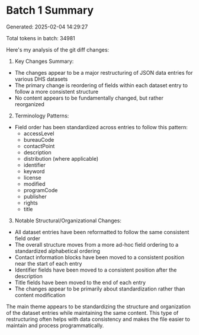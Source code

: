 # Batch 1 Summary

Generated: 2025-02-04 14:29:27

Total tokens in batch: 34981

Here's my analysis of the git diff changes:

1. Key Changes Summary:
- The changes appear to be a major restructuring of JSON data entries for various DHS datasets
- The primary change is reordering of fields within each dataset entry to follow a more consistent structure
- No content appears to be fundamentally changed, but rather reorganized

2. Terminology Patterns:
- Field order has been standardized across entries to follow this pattern:
  - accessLevel
  - bureauCode 
  - contactPoint
  - description
  - distribution (where applicable)
  - identifier
  - keyword
  - license
  - modified
  - programCode
  - publisher
  - rights
  - title

3. Notable Structural/Organizational Changes:
- All dataset entries have been reformatted to follow the same consistent field order
- The overall structure moves from a more ad-hoc field ordering to a standardized alphabetical ordering
- Contact information blocks have been moved to a consistent position near the start of each entry
- Identifier fields have been moved to a consistent position after the description
- Title fields have been moved to the end of each entry
- The changes appear to be primarily about standardization rather than content modification

The main theme appears to be standardizing the structure and organization of the dataset entries while maintaining the same content. This type of restructuring often helps with data consistency and makes the file easier to maintain and process programmatically.